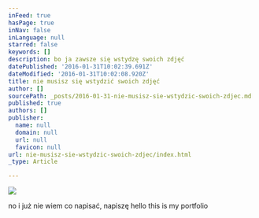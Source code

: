 ```yaml
---
inFeed: true
hasPage: true
inNav: false
inLanguage: null
starred: false
keywords: []
description: bo ja zawsze się wstydzę swoich zdjęć
datePublished: '2016-01-31T10:02:39.691Z'
dateModified: '2016-01-31T10:02:08.920Z'
title: nie musisz się wstydzić swoich zdjęć
author: []
sourcePath: _posts/2016-01-31-nie-musisz-sie-wstydzic-swoich-zdjec.md
published: true
authors: []
publisher:
  name: null
  domain: null
  url: null
  favicon: null
url: nie-musisz-sie-wstydzic-swoich-zdjec/index.html
_type: Article

---
```

![](https://the-grid-user-content.s3-us-west-2.amazonaws.com/8755b68d-98ad-4171-a1f5-bcbaf9bd924c.jpg)

no i już nie wiem co napisać, napiszę hello this is my portfolio
